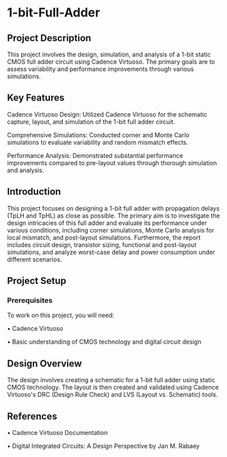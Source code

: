 # 1-bit-Full-Adder

## Project Description
This project involves the design, simulation, and analysis of a 1-bit static CMOS full adder circuit using Cadence Virtuoso. The primary goals are to assess variability and performance improvements through various simulations.

## Key Features

Cadence Virtuoso Design: Utilized Cadence Virtuoso for the schematic capture, layout, and simulation of the 1-bit full adder circuit.

Comprehensive Simulations: Conducted corner and Monte Carlo simulations to evaluate variability and random mismatch effects.

Performance Analysis: Demonstrated substantial performance improvements compared to pre-layout values through thorough simulation and analysis.

## Introduction
This project focuses on designing a 1-bit full adder with propagation delays (TpLH and TpHL) as close as possible. The primary aim is to investigate the design intricacies of this full adder and evaluate its performance under various conditions, including corner simulations, Monte Carlo analysis for local mismatch, and post-layout simulations. Furthermore, the report includes circuit design, transistor sizing, functional and post-layout simulations, and analyze worst-case delay and power consumption under different scenarios.

## Project Setup
### Prerequisites
To work on this project, you will need:

•  Cadence Virtuoso

•  Basic understanding of CMOS technology and digital circuit design

## Design Overview
The design involves creating a schematic for a 1-bit full adder using static CMOS technology. The layout is then created and validated using Cadence Virtuoso's DRC (Design Rule Check) and LVS (Layout vs. Schematic) tools.

## References

•  Cadence Virtuoso Documentation

•  Digital Integrated Circuits: A Design Perspective by Jan M. Rabaey
